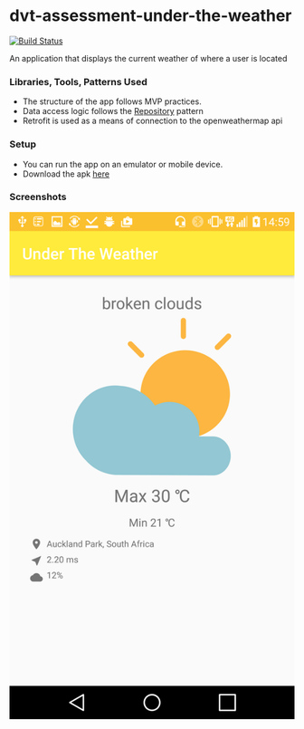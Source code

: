 # dvt-assessment-under-the-weather

[![Build Status](https://travis-ci.org/carnag3kid7/dvt-assessment-under-the-weather.svg?branch=master)](https://travis-ci.org/carnag3kid7/dvt-assessment-under-the-weather)

An application that displays the current weather of where a user is located

### Libraries, Tools, Patterns Used ###

* The structure of the app follows MVP practices.
* Data access logic follows the [Repository](https://martinfowler.com/eaaCatalog/repository.html) pattern
* Retrofit is used as a means of connection to the openweathermap api


### Setup ###

 * You can run the app on an emulator or mobile device.
 * Download the apk [here](https://github.com/carnag3kid7/dvt-assessment-under-the-weather/blob/master/apk/app-prod-debug.apk)


### Screenshots ###

![Alt text](https://github.com/carnag3kid7/dvt-assessment-under-the-weather/blob/master/screenshots/screenshot_1.png "Screenshot 1")
